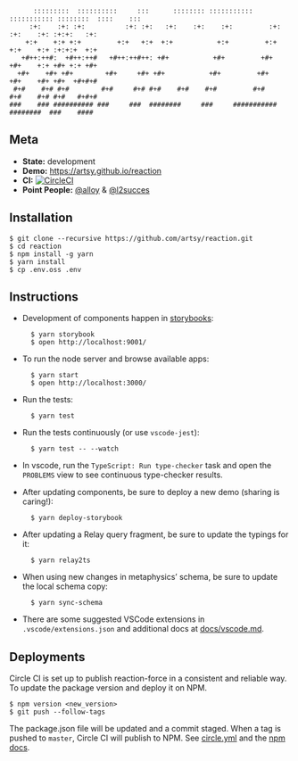           :::::::::  ::::::::::     :::      :::::::: ::::::::::: ::::::::::: ::::::::  ::::    :::
         :+:    :+: :+:          :+: :+:   :+:    :+:    :+:         :+:    :+:    :+: :+:+:   :+:
        +:+    +:+ +:+         +:+   +:+  +:+           +:+         +:+    +:+    +:+ :+:+:+  +:+
       +#++:++#:  +#++:++#   +#++:++#++: +#+           +#+         +#+    +#+    +:+ +#+ +:+ +#+
      +#+    +#+ +#+        +#+     +#+ +#+           +#+         +#+    +#+    +#+ +#+  +#+#+#
     #+#    #+# #+#        #+#     #+# #+#    #+#    #+#         #+#    #+#    #+# #+#   #+#+#
    ###    ### ########## ###     ###  ########     ###     ########### ########  ###    ####

## Meta

-   **State:** development
-   **Demo:** <https://artsy.github.io/reaction>
-   **CI:** [![CircleCI](https://circleci.com/gh/artsy/reaction.svg?style=shield)](https://circleci.com/gh/artsy/reaction)
-   **Point People:** [@alloy](https://github.com/alloy) & [@l2succes](https://github.com/l2succes)

## Installation

    $ git clone --recursive https://github.com/artsy/reaction.git
    $ cd reaction
    $ npm install -g yarn
    $ yarn install
    $ cp .env.oss .env

## Instructions

-   Development of components happen in [storybooks](https://getstorybook.io):

          $ yarn storybook
          $ open http://localhost:9001/

-   To run the node server and browse available apps:

          $ yarn start
          $ open http://localhost:3000/

-   Run the tests:

          $ yarn test

-   Run the tests continuously (or use `vscode-jest`):

          $ yarn test -- --watch

-   In vscode, run the `TypeScript: Run type-checker` task and open the `PROBLEMS` view to see continuous type-checker
    results.

-   After updating components, be sure to deploy a new demo (sharing is caring!):

          $ yarn deploy-storybook

-   After updating a Relay query fragment, be sure to update the typings for it:

          $ yarn relay2ts

-   When using new changes in metaphysics’ schema, be sure to update the local schema copy:

          $ yarn sync-schema


-   There are some suggested VSCode extensions in `.vscode/extensions.json` and additional docs at [docs/vscode.md](docs/vscode.md).

## Deployments

Circle CI is set up to publish reaction-force in a consistent and reliable way. To update the package version and deploy it on NPM.

    $ npm version <new_version>
    $ git push --follow-tags

The package.json file will be updated and a commit staged. When a tag is pushed to `master`, Circle CI will publish to NPM. See [circle.yml](https://circleci.com/docs/1.0/npm-continuous-deployment/) and the [npm docs](https://docs.npmjs.com/getting-started/publishing-npm-packages).
